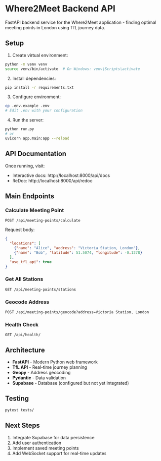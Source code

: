 # Where2Meet Backend API

FastAPI backend service for the Where2Meet application - finding optimal meeting points in London using TfL journey data.

## Setup

1. Create virtual environment:
```bash
python -m venv venv
source venv/bin/activate  # On Windows: venv\Scripts\activate
```

2. Install dependencies:
```bash
pip install -r requirements.txt
```

3. Configure environment:
```bash
cp .env.example .env
# Edit .env with your configuration
```

4. Run the server:
```bash
python run.py
# or
uvicorn app.main:app --reload
```

## API Documentation

Once running, visit:
- Interactive docs: http://localhost:8000/api/docs
- ReDoc: http://localhost:8000/api/redoc

## Main Endpoints

### Calculate Meeting Point
`POST /api/meeting-points/calculate`

Request body:
```json
{
  "locations": [
    {"name": "Alice", "address": "Victoria Station, London"},
    {"name": "Bob", "latitude": 51.5074, "longitude": -0.1278}
  ],
  "use_tfl_api": true
}
```

### Get All Stations
`GET /api/meeting-points/stations`

### Geocode Address
`POST /api/meeting-points/geocode?address=Victoria Station, London`

### Health Check
`GET /api/health/`

## Architecture

- **FastAPI** - Modern Python web framework
- **TfL API** - Real-time journey planning
- **Geopy** - Address geocoding
- **Pydantic** - Data validation
- **Supabase** - Database (configured but not yet integrated)

## Testing

```bash
pytest tests/
```

## Next Steps

1. Integrate Supabase for data persistence
2. Add user authentication
3. Implement saved meeting points
4. Add WebSocket support for real-time updates